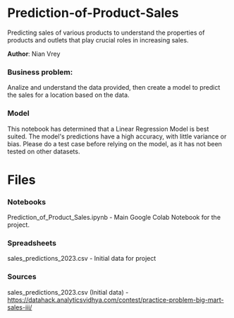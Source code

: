 # Prediction-of-Product-Sales
Predicting sales of various products to understand the properties of products and outlets that play crucial roles in increasing sales.

**Author**: Nian Vrey

### Business problem:

Analize and understand the data provided, then create a model to predict the sales for a location based on the data.

### Model

This notebook has determined that a Linear Regression Model is best suited. The model's predictions have a high accuracy, with little variance or bias. Please do a test case before relying on the model, as it has not been tested on other datasets.

# Files
### Notebooks
Prediction_of_Product_Sales.ipynb - Main Google Colab Notebook for the project.

### Spreadsheets
sales_predictions_2023.csv - Initial data for project

### Sources
sales_predictions_2023.csv (Initial data) - https://datahack.analyticsvidhya.com/contest/practice-problem-big-mart-sales-iii/

